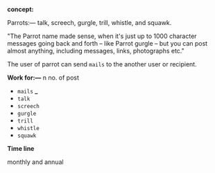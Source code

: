 **concept:**

Parrots:— talk, screech, gurgle, trill, whistle, and squawk.

"The Parrot name made sense, when it's just up to 1000 character messages going back and forth – like Parrot gurgle – but you can post almost anything, including messages, links, photographs etc."

The user of parrot can send `mails` to the another user or recipient. 

**Work for:—** n no. of post
- `mails` **_**
- `talk`
- `screech`
- `gurgle`
- `trill`
- `whistle`
- `squawk`

**Time line**

monthly and annual
